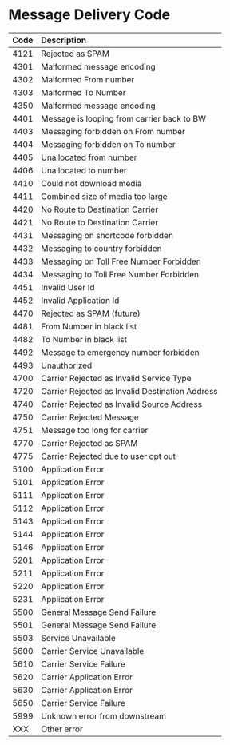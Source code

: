 # Message Delivery Code

| Code | Description                                     |
|:-----|:------------------------------------------------|
| 4121 | Rejected as SPAM                                |
| 4301 | Malformed message encoding                      |
| 4302 | Malformed From number                           |
| 4303 | Malformed To Number                             |
| 4350 | Malformed message encoding                      |
| 4401 | Message is looping from carrier back to BW      |
| 4403 | Messaging forbidden on From number              |
| 4404 | Messaging forbidden on To number                |
| 4405 | Unallocated from number                         |
| 4406 | Unallocated to number                           |
| 4410 | Could not download media                        |
| 4411 | Combined size of media too large                |
| 4420 | No Route to Destination Carrier                 |
| 4421 | No Route to Destination Carrier                 |
| 4431 | Messaging on shortcode forbidden                |
| 4432 | Messaging to country forbidden                  |
| 4433 | Messaging on Toll Free Number Forbidden         |
| 4434 | Messaging to Toll Free Number Forbidden         |
| 4451 | Invalid User Id                                 |
| 4452 | Invalid Application Id                          |
| 4470 | Rejected as SPAM (future)                       |
| 4481 | From Number in black list                       |
| 4482 | To Number in black list                         |
| 4492 | Message to emergency number forbidden           |
| 4493 | Unauthorized                                    |
| 4700 | Carrier Rejected as Invalid Service Type        |
| 4720 | Carrier Rejected as Invalid Destination Address |
| 4740 | Carrier Rejected as Invalid Source Address      |
| 4750 | Carrier Rejected Message                        |
| 4751 | Message too long for carrier                    |
| 4770 | Carrier Rejected as SPAM                        |
| 4775 | Carrier Rejected due to user opt out            |
| 5100 | Application Error                               |
| 5101 | Application Error                               |
| 5111 | Application Error                               |
| 5112 | Application Error                               |
| 5143 | Application Error                               |
| 5144 | Application Error                               |
| 5146 | Application Error                               |
| 5201 | Application Error                               |
| 5211 | Application Error                               |
| 5220 | Application Error                               |
| 5231 | Application Error                               |
| 5500 | General Message Send Failure                    |
| 5501 | General Message Send Failure                    |
| 5503 | Service Unavailable                             |
| 5600 | Carrier Service Unavailable                     |
| 5610 | Carrier Service Failure                         |
| 5620 | Carrier Application Error                       |
| 5630 | Carrier Application Error                       |
| 5650 | Carrier Service Failure                         |
| 5999 | Unknown error from downstream                   |
| XXX  | Other error |

